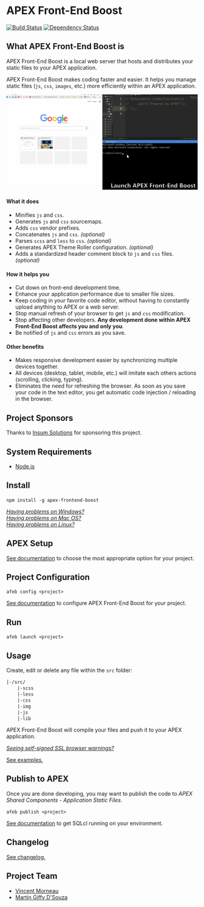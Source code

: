 # APEX Front-End Boost

[![Build Status](https://travis-ci.org/OraOpenSource/apex-frontend-boost.svg?branch=master)](https://travis-ci.org/OraOpenSource/apex-frontend-boost)
[![Dependency Status](https://david-dm.org/OraOpenSource/apex-frontend-boost.svg)](https://david-dm.org/OraOpenSource/apex-frontend-boost)

## What APEX Front-End Boost is
APEX Front-End Boost is a local web server that hosts and distributes your static files to your APEX application.

APEX Front-End Boost makes coding faster and easier. It helps you manage static files (`js`, `css`, `images`, etc.) more efficiently within an APEX application.

![demo](/docs/demo.gif)

#### What it does
- Minifies `js` and `css`.
- Generates  `js` and `css` sourcemaps.
- Adds `css` vendor prefixes.
- Concatenates `js` and `css`. *(optional)*
- Parses `scss` and `less` to `css`. *(optional)*
- Generates APEX Theme Roller configuration. *(optional)*
- Adds a standardized header comment block to `js` and `css` files. *(optional)*

#### How it helps you
- Cut down on front-end development time.
- Enhance your application performance due to smaller file sizes.
- Keep coding in your favorite code editor, without having to constantly upload anything to APEX or a web server.
- Stop manual refresh of your browser to get `js` and `css` modification.
- Stop affecting other developers. **Any development done within APEX Front-End Boost affects you and only you**.
- Be notified of `js` and `css` errors as you save.

#### Other benefits
- Makes responsive development easier by synchronizing multiple devices together.
- All devices (desktop, tablet, mobile, etc.) will imitate each others actions (scrolling, clicking, typing).
- Eliminates the need for refreshing the browser. As soon as you save your code in the text editor, you get automatic code injection / reloading in the browser.

## Project Sponsors
Thanks to [Insum Solutions](http://insum.ca/) for sponsoring this project.

## System Requirements
- [Node.js](https://nodejs.org)

## Install
```
npm install -g apex-frontend-boost
```

[*Having problems on Windows?*](/docs/windows.md)  
[*Having problems on Mac OS?*](/docs/macOS.md)  
[*Having problems on Linux?*](/docs/linux.md)

## APEX Setup
[See documentation](/docs/apex-setup.md) to choose the most appropriate option for your project.

## Project Configuration
```
afeb config <project>
```
[See documentation](/docs/config.md) to configure APEX Front-End Boost for your project.

## Run
```
afeb launch <project>
```

## Usage
Create, edit or delete any file within the `src` folder:
```
|-/src/
	|-scss
	|-less
    |-css
    |-img
    |-js
    |-lib
```

APEX Front-End Boost will compile your files and push it to your APEX application.

[*Seeing self-signed SSL browser warnings?*](/docs/ssl-warning.md)

[See examples.](/docs/examples.md)

## Publish to APEX
Once you are done developing, you may want to publish the code to *APEX Shared Components - Application Static Files*.

```
afeb publish <project>
```
[See documentation](/docs/publish.md) to get SQLcl running on your environment.

## Changelog
[See changelog.](changelog.md)

## Project Team
- [Vincent Morneau](https://github.com/vincentmorneau)
- [Martin Giffy D'Souza](https://github.com/martindsouza)
